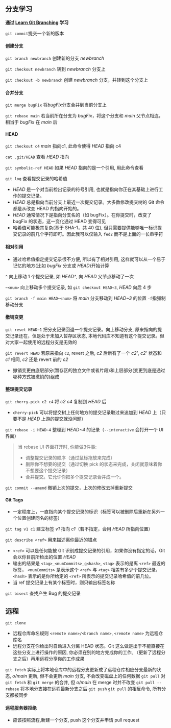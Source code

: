 ## 分支学习
**通过 [Learn Git Branching](https://learngitbranching.js.org/?locale=zh_CN) 学习**

`git commit`提交一个新的版本

#### 创建分支
`git branch newbranch` 创建新的分支 *newbranch*

`git checkout newbranch` 转到 *newbranch* 分支上

`git checkout -b newbranch` 创建 *newbranch* 分支，并转到这个分支上


#### 合并分支
`git merge bugFix` 将*bugFix*分支合并到当前分支上

`git rebase main` 若当前所在分支为 *bugFix*，将这个分支和 *main* 父节点相连，相当于 *bugFix* 在 *main* 后


#### HEAD
`git checkout c4` *main* 指向c1, 此命令使得 *HEAD* 指向 c4<br>

`cat .git/HEAD` 查看 *HEAD* 指向

`git symbolic-ref HEAD` 如果 *HEAD* 指向的是一个引用, 用此命令查看

`git log` 查看提交记录的哈希值

+ *HEAD* 是一个对当前检出记录的符号引用, 也就是指向你正在其基础上进行工作的提交记录。
+ *HEAD* 总是指向当前分支上最近一次提交记录。大多数修改提交树的 Git 命令都是从改变 HEAD 的指向开始的。
+ *HEAD* 通常情况下是指向分支名的（如 bugFix）。在你提交时，改变了 bugFix 的状态，这一变化通过 HEAD 变得可见
+ 哈希值可能极其复杂(基于 SHA-1，共 40 位), 但只需要提供能够唯一标识提交记录的前几个字符即可。因此我可以仅输入 `fed2` 而不是上面的一长串字符


#### 相对引用
+ 通过哈希值指定提交记录很不方便, 所以有了相对引用, 这样就可以从一个易于记忆的地方(比如 *bugFix* 分支或 *HEAD*)开始计算

`^` 向上移动 1 个提交记录, 如 *HEAD^*, 向 *HEAD* 父节点移动了一次

`~<num>` 向上移动多个提交记录, 如 `git checkout HEAD~3`, *HEAD* 向后 4 步

`git branch -f main HEAD~<num>` 将 *main* 分支移动到 *HEAD~3* 的位置  `-f`指强制移动分支


#### 撤销变更
`git reset HEAD~1` 把分支记录回退一个提交记录。向上移动分支, 原来指向的提交记录还在，但是处于未加入暂存区状态, 本地代码库不知道有这个提交记录。但对大家一起使用的远程分支是无效的

`git revert HEAD` 若原来指向 `c2`, revert 之后, *c2* 后新有了一个 *c2'*, *c2'* 状态和 *c1* 相同, *c2* 还是 revert 前的 *c2*

+ 撤销变更由底层部分(暂存区的独立文件或者片段)和上层部分(变更到底是通过哪种方式被撤销的)组成


#### 整理提交记录
`git cherry-pick c2 c4` 将 *c2* *c4* 复制到 *HEAD* 后
+ `cherry-pick` 可以将提交树上任何地方的提交记录取过来追加到 *HEAD* 上（只要不是 *HEAD* 上游的提交就没问题）

`git rebase -i HEAD~4` 整理到 *HEAD~4* 的记录（`--interactive` 会打开一个 UI 界面）
>当 rebase UI 界面打开时, 你能做3件事:
  > + 调整提交记录的顺序（通过鼠标拖放来完成）
  > + 删除你不想要的提交（通过切换 pick 的状态来完成，关闭就意味着你不想要这个提交记录）
  > + 合并提交。它允许你把多个提交记录合并成一个。

`git commit --amend` 撤销上次的提交，上次的修改去掉重新提交


#### Git Tags
+ 一定程度上，一直指向某个提交记录的标识（标签可以被删除后重新在另外一个位置创建同名的标签）

`git tag v1 c1` 建立标签 *v1* 指向 *c1*（若不指定，会用 *HEAD* 所指向位置）

`git describe <ref>` 用来描述离你最近的锚点
+ `<ref>` 可以是任何能被 Git 识别成提交记录的引用，如果你没有指定的话，Git 会以你目前所检出的位置 *HEAD*
+ 输出的结果是 `<tag>_<numCommits>_g<hash>`, `<tag>` 表示的是离 `<ref>` 最近的标签， `<numCommits>` 是表示这个 `<ref>` 与 `<tag>` 相差有多少个提交记录， `<hash>` 表示的是你所给定的 `<ref>` 所表示的提交记录哈希值的前几位。
+ 当 ref 提交记录上有某个标签时，则只输出标签名称

`git bisect` 查找产生 Bug 的提交记录


## 远程

`git clone`

+ 远程仓库命名规则 `<remote name>/<branch name>`, `<remote name>` 为远程仓库名
+ 远程分支在你检出时自动进入分离 HEAD 状态。Git 这么做是出于不能直接在这些分支上进行操作的原因, 你必须在别的地方完成你的工作, （更新了远程分支之后）再用远程分享你的工作成果

`git fetch` 实际上将本地仓库中的远程分支更新成了远程仓库相应分支最新的状态, *o/main* 更新, 但不会更新 *main* 分支, 不会改变磁盘上的任何数据
`git pull` 对 `git fetch` 和 `git merge` 的合并, 但 *o/main* 在 merge 时并不改变
`git pull --rebase` 将本地分支接在远程最新分支之后
`git push` `git pull` 的相反命令, 所有分支都被同步

#### 远程服务器拒绝
+ 应该按照流程,新建一个分支, push 这个分支并申请 pull request
